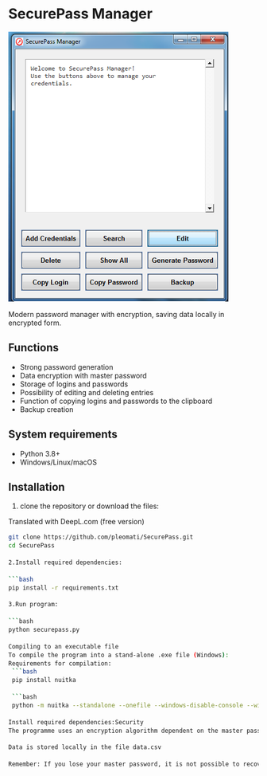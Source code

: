 # SecurePass Manager

![Application Screenshot](spass.png) <!-- Add a screenshot if available -->

Modern password manager with encryption, saving data locally in encrypted form.

## Functions
- Strong password generation
- Data encryption with master password
- Storage of logins and passwords
- Possibility of editing and deleting entries
- Function of copying logins and passwords to the clipboard
- Backup creation

## System requirements
- Python 3.8+
- Windows/Linux/macOS

## Installation

1. clone the repository or download the files:

Translated with DeepL.com (free version)
   ```bash
   git clone https://github.com/pleomati/SecurePass.git
   cd SecurePass

2.Install required dependencies:

   ```bash
   pip install -r requirements.txt

3.Run program:

   ```bash
   python securepass.py

Compiling to an executable file
To compile the program into a stand-alone .exe file (Windows):
Requirements for compilation:
    ```bash
    pip install nuitka

    ```bash
    python -m nuitka --standalone --onefile --windows-disable-console --windows-icon-from-ico=icon.ico --enable-plugin=tk-inter -- include-package=pandas --output-dir=build securepass.py

Install required dependencies:Security
The programme uses an encryption algorithm dependent on the master password

Data is stored locally in the file data.csv

Remember: If you lose your master password, it is not possible to recover the data!

